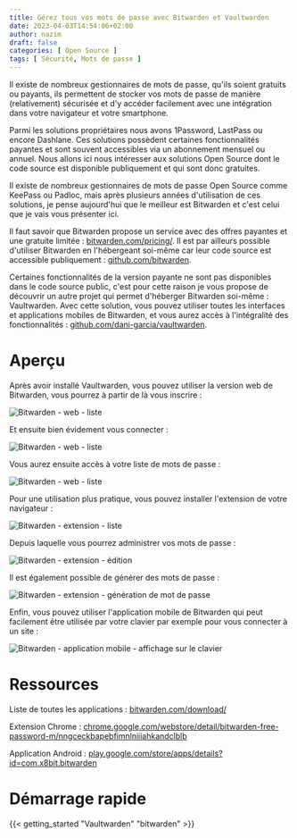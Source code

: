 ```yaml
---
title: Gérez tous vos mots de passe avec Bitwarden et Vaultwarden
date: 2023-04-03T14:54:06+02:00
author: nazim
draft: false
categories: [ Open Source ]
tags: [ Sécurité, Mots de passe ]
---
```


Il existe de nombreux gestionnaires de mots de passe, qu'ils soient gratuits ou payants, ils permettent de stocker vos mots de passe de manière (relativement) sécurisée et d'y accéder facilement avec une intégration dans votre navigateur et votre smartphone.

Parmi les solutions propriétaires nous avons 1Password, LastPass ou encore Dashlane. Ces solutions possèdent certaines fonctionnalités payantes et sont souvent accessibles via un abonnement mensuel ou annuel. Nous allons ici nous intéresser aux solutions Open Source dont le code source est disponible publiquement et qui sont donc gratuites.

Il existe de nombreux gestionnaires de mots de passe Open Source comme KeePass ou Padloc, mais après plusieurs années d'utilisation de ces solutions, je pense aujourd'hui que le meilleur est Bitwarden et c'est celui que je vais vous présenter ici.

Il faut savoir que Bitwarden propose un service avec des offres payantes et une gratuite limitée : [bitwarden.com/pricing/](https://bitwarden.com/pricing/). Il est par ailleurs possible d'utiliser Bitwarden en l'hébergeant soi-même car leur code source est accessible publiquement : [github.com/bitwarden](https://github.com/bitwarden).

Certaines fonctionnalités de la version payante ne sont pas disponibles dans le code source public, c'est pour cette raison je vous propose de découvrir un autre projet qui permet d'héberger Bitwarden soi-même : Vaultwarden. Avec cette solution, vous pouvez utiliser toutes les interfaces et applications mobiles de Bitwarden, et vous aurez accès à l'intégralité des fonctionnalités : [github.com/dani-garcia/vaultwarden](https://github.com/dani-garcia/vaultwarden).


# Aperçu

Après avoir installé Vaultwarden, vous pouvez utiliser la version web de Bitwarden, vous pourrez à partir de là vous inscrire :

![Bitwarden - web - liste](/images/bitwarden/web-register.png)

Et ensuite bien évidement vous connecter :

![Bitwarden - web - liste](/images/bitwarden/web-login.png)

Vous aurez ensuite accès à votre liste de mots de passe :

![Bitwarden - web - liste](/images/bitwarden/web-list.png)

Pour une utilisation plus pratique, vous pouvez installer l'extension de votre navigateur :

![Bitwarden - extension - liste](/images/bitwarden/extension-list.png)

Depuis laquelle vous pourrez administrer vos mots de passe :

![Bitwarden - extension - édition](/images/bitwarden/extension-edit.png)

Il est également possible de générer des mots de passe :

![Bitwarden - extension - génération de mot de passe](/images/bitwarden/extension-generate.png)

Enfin, vous pouvez utiliser l'application mobile de Bitwarden qui peut facilement être utilisée par votre clavier par exemple pour vous connecter à un site :

![Bitwarden - application mobile - affichage sur le clavier](/images/bitwarden/mobile-keyboard.jpg)


# Ressources

Liste de toutes les applications : [bitwarden.com/download/](https://bitwarden.com/download/)

Extension Chrome : [chrome.google.com/webstore/detail/bitwarden-free-password-m/nngceckbapebfimnlniiiahkandclblb](https://chrome.google.com/webstore/detail/bitwarden-free-password-m/nngceckbapebfimnlniiiahkandclblb)

Application Android : [play.google.com/store/apps/details?id=com.x8bit.bitwarden](https://play.google.com/store/apps/details?id=com.x8bit.bitwarden)


# Démarrage rapide

{{< getting_started "Vaultwarden" "bitwarden" >}}
